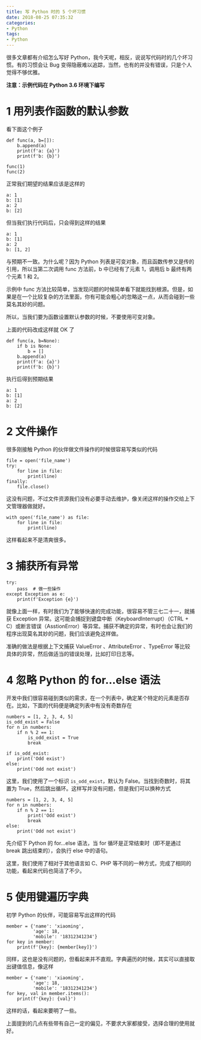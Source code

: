```yaml
---
title: 写 Python 时的 5 个坏习惯
date: 2018-08-25 07:35:32
categories:
- Python
tags:
- Python
---
```


很多文章都有介绍怎么写好 Python，我今天呢，相反，说说写代码时的几个坏习惯。有的习惯会让 Bug 变得隐蔽难以追踪，当然，也有的并没有错误，只是个人觉得不够优雅。

**注意：示例代码在 Python 3.6 环境下编写**

# 1 用列表作函数的默认参数

看下面这个例子

```
def func(a, b=[]):
    b.append(a)
    print(f'a: {a}')
    print(f'b: {b}')

func(1)
func(2)
```

正常我们期望的结果应该是这样的

```
a: 1
b: [1]
a: 2
b: [2]
```

但当我们执行代码后，只会得到这样的结果

```
a: 1
b: [1]
a: 2
b: [1, 2]
```

与预期不一致。为什么呢？因为 Python 列表是可变对象，而且函数传参又是传的引用，所以当第二次调用 func 方法前，b 中已经有了元素 1，调用后 b 最终有两个元素 1 和 2。

示例中 func 方法比较简单，当发现问题的时候简单看下就能找到根源。但是，如果是在一个比较复杂的方法里面，你有可能会粗心的忽略这一点，从而会碰到一些莫名其妙的问题。

所以，当我们要为函数设置默认参数的时候，不要使用可变对象。

上面的代码改成这样就 OK 了

```
def func(a, b=None):
    if b is None:
        b = []
    b.append(a)
    print(f'a: {a}')
    print(f'b: {b}')
```

执行后得到预期结果

```
a: 1
b: [1]
a: 2
b: [2]
```

<!-- more -->

# 2 文件操作

很多刚接触 Python 的伙伴做文件操作的时候很容易写类似的代码

```
file = open('file_name')
try:
    for line in file:
        print(line)
finally:
    file.close()
```

这没有问题，不过文件资源我们没有必要手动去维护，像关闭这样的操作交给上下文管理器做就好。

```
with open('file_name') as file:
    for line in file:
        print(line)
```

这样看起来不是清爽很多。

# 3 捕获所有异常

```
try:
    pass  # 做一些操作
except Exception as e:
    print(f'Exception {e}')
```

就像上面一样，有时我们为了能够快速的完成功能，很容易不管三七二十一，就捕获 Exception 异常。这可能会捕捉到键盘中断（KeyboardInterrupt）（CTRL + C）或断言错误（AsstionError）等异常。捕获不确定的异常，有时也会让我们的程序出现莫名其妙的问题，我们应该避免这样做。

准确的做法是根据上下文捕获 ValueError 、AttributeError 、TypeError 等比较具体的异常，然后做适当的错误处理，比如打印日志等。

# 4 忽略 Python 的 for...else 语法

开发中我们很容易碰到类似的需求，在一个列表中，确定某个特定的元素是否存在。比如，下面的代码便是确定列表中有没有奇数存在

```
numbers = [1, 2, 3, 4, 5]
is_odd_exist = False
for n in numbers:
    if n % 2 == 1:
        is_odd_exist = True
        break
        
if is_odd_exist:
    print('Odd exist')
else:
    print('Odd not exist')
```

这里，我们使用了一个标识 `is_odd_exist`，默认为 False。当找到奇数时，将其置为 True，然后跳出循环。这样写并没有问题，但是我们可以换种方式

```
numbers = [1, 2, 3, 4, 5]
for n in numbers:
    if n % 2 == 1:
        print('Odd exist')
        break
else:
    print('Odd not exist')
```

先介绍下 Python 的 for...else 语法，当 for 循环是正常结束时（即不是通过 break 跳出结束的），会执行 else 中的语句。

这里，我们使用了相对于其他语言如 C、PHP 等不同的一种方式，完成了相同的功能，看起来代码也简洁了不少。

# 5 使用键遍历字典

初学 Python 的伙伴，可能容易写出这样的代码

```
member = {'name': 'xiaoming',
          'age': 18,
          'mobile': '18312341234'}
for key in member:
    print(f'{key}: {member[key]}')
```

同样，这也是没有问题的，但看起来并不直观。字典遍历的时候，其实可以直接取出键值信息，像这样

```
member = {'name': 'xiaoming',
          'age': 18,
          'mobile': '18312341234'}
for key, val in member.items():
    print(f'{key}: {val}')
```

这样的话，看起来要明了一些。

上面提到的几点有些带有自己一定的偏见，不要求大家都接受，选择合理的使用就好。
